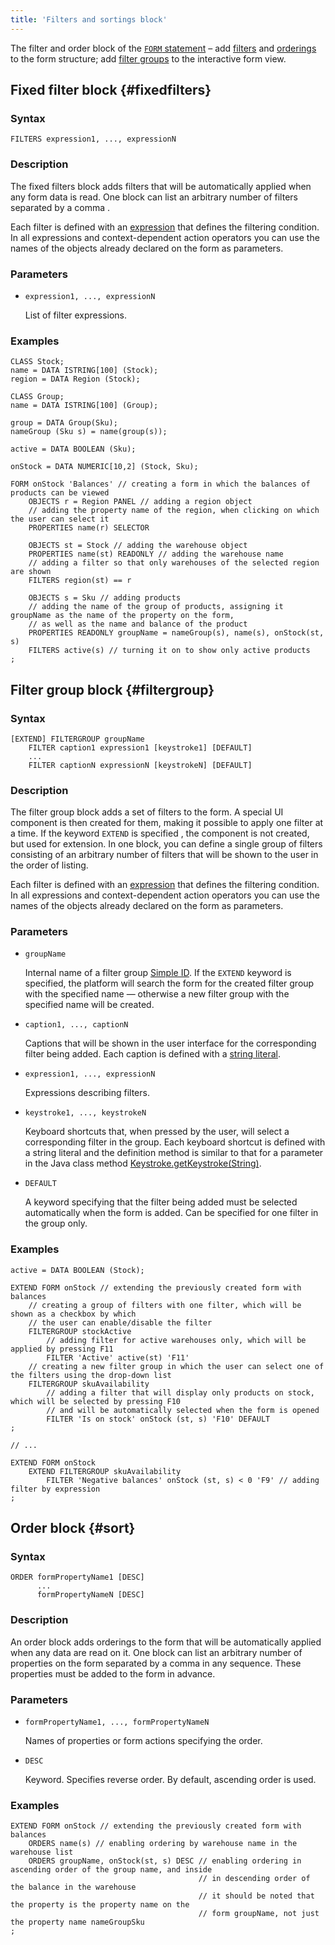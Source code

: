 ```yaml
---
title: 'Filters and sortings block'
---
```


The filter and order block of the [`FORM` statement](FORM_statement.md) – add [filters](Form_structure.md#filters) and [orderings](Form_structure.md#sort) to the form structure; add [filter groups](Interactive_view.md#filtergroup) to the interactive form view.

## Fixed filter block {#fixedfilters}

### Syntax

    FILTERS expression1, ..., expressionN

### Description

The fixed filters block adds filters that will be automatically applied when any form data is read. One block can list an arbitrary number of filters separated by a comma .

Each filter is defined with an  [expression](Expression.md) that defines the filtering condition. In all expressions and context-dependent action operators you can use the names of the objects already declared on the form as parameters.

### Parameters

- `expression1, ..., expressionN`

    List of filter expressions.

### Examples

```lsf
CLASS Stock;
name = DATA ISTRING[100] (Stock);
region = DATA Region (Stock);

CLASS Group;
name = DATA ISTRING[100] (Group);

group = DATA Group(Sku);
nameGroup (Sku s) = name(group(s));

active = DATA BOOLEAN (Sku);

onStock = DATA NUMERIC[10,2] (Stock, Sku);

FORM onStock 'Balances' // creating a form in which the balances of products can be viewed
    OBJECTS r = Region PANEL // adding a region object
    // adding the property name of the region, when clicking on which the user can select it
    PROPERTIES name(r) SELECTOR 

    OBJECTS st = Stock // adding the warehouse object
    PROPERTIES name(st) READONLY // adding the warehouse name
    // adding a filter so that only warehouses of the selected region are shown
    FILTERS region(st) == r 

    OBJECTS s = Sku // adding products
    // adding the name of the group of products, assigning it groupName as the name of the property on the form, 
    // as well as the name and balance of the product
    PROPERTIES READONLY groupName = nameGroup(s), name(s), onStock(st, s) 
    FILTERS active(s) // turning it on to show only active products
;
```

## Filter group block {#filtergroup}

### Syntax

    [EXTEND] FILTERGROUP groupName
        FILTER caption1 expression1 [keystroke1] [DEFAULT]
        ...
        FILTER captionN expressionN [keystrokeN] [DEFAULT]

### Description

The filter group block adds a set of filters to the form. A special UI component is then created for them, making it possible to apply one filter at a time. If the keyword `EXTEND` is specified , the component is not created, but used for extension. In one block, you can define a single group of filters consisting of an arbitrary number of filters that will be shown to the user in the order of listing. 

Each filter is defined with an [expression](Expression.md) that defines the filtering condition. In all expressions and context-dependent action operators you can use the names of the objects already declared on the form as parameters.

### Parameters

<a className="lsdoc-anchor" id="filterName"/>

- `groupName` 

    Internal name of a filter group [Simple ID](IDs.md#id). If the `EXTEND` keyword is specified, the platform will search the form for the created filter group with the specified name — otherwise a new filter group with the specified name will be created.

- `caption1, ..., captionN`

    Captions that will be shown in the user interface for the corresponding filter being added. Each caption is defined with a [string literal](IDs.md#strliteral).

- `expression1, ..., expressionN`

    Expressions describing filters.

- `keystroke1, ..., keystrokeN`

    Keyboard shortcuts that, when pressed by the user, will select a corresponding filter in the group. Each keyboard shortcut is defined with a string literal and the definition method is similar to that for a parameter in the Java class method [Keystroke.getKeystroke(String)](http://docs.oracle.com/javase/7/docs/api/javax/swing/KeyStroke.html#getKeyStroke(java.lang.String)).

- `DEFAULT`

    A keyword specifying that the filter being added must be selected automatically when the form is added. Can be specified for one filter in the group only.


### Examples

```lsf
active = DATA BOOLEAN (Stock);

EXTEND FORM onStock // extending the previously created form with balances
    // creating a group of filters with one filter, which will be shown as a checkbox by which 
    // the user can enable/disable the filter
    FILTERGROUP stockActive 
        // adding filter for active warehouses only, which will be applied by pressing F11
        FILTER 'Active' active(st) 'F11' 
    // creating a new filter group in which the user can select one of the filters using the drop-down list
    FILTERGROUP skuAvailability 
        // adding a filter that will display only products on stock, which will be selected by pressing F10 
        // and will be automatically selected when the form is opened
        FILTER 'Is on stock' onStock (st, s) 'F10' DEFAULT 
;

// ...

EXTEND FORM onStock
    EXTEND FILTERGROUP skuAvailability
        FILTER 'Negative balances' onStock (st, s) < 0 'F9' // adding filter by expression
;
```


## Order block {#sort}

### Syntax

    ORDER formPropertyName1 [DESC] 
          ...
          formPropertyNameN [DESC]

### Description

An order block adds orderings to the form that will be automatically applied when any data are read on it. One block can list an arbitrary number of properties on the form separated by a comma in any sequence. These properties must be added to the form in advance.

### Parameters

- `formPropertyName1, ..., formPropertyNameN`

    Names of properties or form actions specifying the order.

- `DESC`

    Keyword. Specifies reverse order. By default, ascending order is used.

### Examples

```lsf
EXTEND FORM onStock // extending the previously created form with balances
    ORDERS name(s) // enabling ordering by warehouse name in the warehouse list
    ORDERS groupName, onStock(st, s) DESC // enabling ordering in ascending order of the group name, and inside
                                          // in descending order of the balance in the warehouse
                                          // it should be noted that the property is the property name on the 
                                          // form groupName, not just the property name nameGroupSku
;
```
